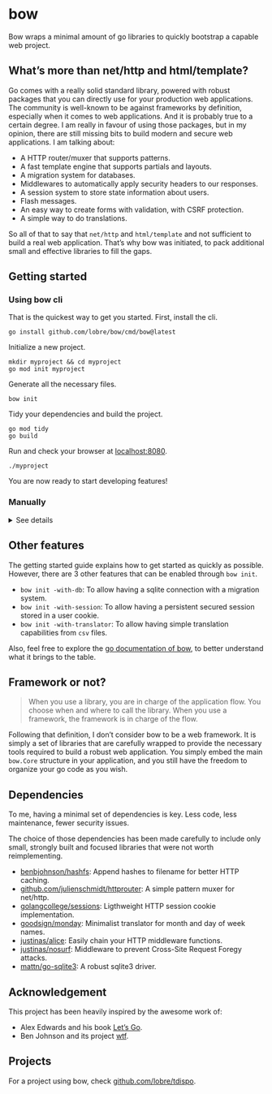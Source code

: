 # bow

Bow wraps a minimal amount of go libraries to quickly bootstrap a capable web project.

## What’s more than net/http and html/template?

Go comes with a really solid standard library, powered with robust packages that you can directly use for your production web applications. The community is well-known to be against frameworks by definition, especially when it comes to web applications. And it is probably true to a certain degree. I am really in favour of using those packages, but in my opinion, there are still missing bits to build modern and secure web applications. I am talking about:

- A HTTP router/muxer that supports patterns.
- A fast template engine that supports partials and layouts.
- A migration system for databases.
- Middlewares to automatically apply security headers to our responses.
- A session system to store state information about users.
- Flash messages.
- An easy way to create forms with validation, with CSRF protection.
- A simple way to do translations.

So all of that to say that `net/http` and `html/template` and not sufficient to build a real web application. That’s why bow was initiated, to pack additional small and effective libraries to fill the gaps.

## Getting started

### Using bow cli

That is the quickest way to get you started. First, install the cli.

```
go install github.com/lobre/bow/cmd/bow@latest
```

Initialize a new project.

```
mkdir myproject && cd myproject
go mod init myproject
```

Generate all the necessary files.

```
bow init
```

Tidy your dependencies and build the project.

```
go mod tidy
go build
```

Run and check your browser at [localhost:8080](https://localhost:8080).

```
./myproject
```

You are now ready to start developing features!

### Manually

<details>
  <summary>See details</summary>
  <p>

  First, initialize a new project.
  
  ```
  mkdir myproject && cd myproject
  go mod init myproject
  ```
  
  Gather the dependencies.
  
  ```
  go get github.com/julienschmidt/httprouter
  go get github.com/lobre/bow
  ```
  
  You will then need to define a base HTML layout.
  
  ```
  mkdir -p views/layouts
  cat views/layouts/base.html
  
  <!DOCTYPE html>
  <html lang="us">
    <head>
      <meta charset="utf-8" />
      <meta name="csrf-token" content="{{ csrf }}" />
      <meta name="viewport" content="width=device-width, initial-scale=1, minimum-scale=1" />
  
      <title>{{ template "title" . }}</title>
  
      <link href='/{{ hash "assets/style.css" }}' rel="stylesheet">
      <link rel="icon" href='/{{ hash "assets/favicon.ico" }}'>
  
      {{ block "head"  . }}{{ end }}
    </head>
  
    <body>
      <nav>
        <a href="/">{{ "Home" }}</a>
      </nav>
  
      <main>
        {{ template "main" . }}
      </main>
    </body>
  </html>
  ```
  
  > **_NOTE:_** The folders `views` and `layouts` cannot be renamed, and the base layout should be named `base.html`.
  
  Then, let’s create a first HTML page.
  
  ```
  cat views/home.html
  
  {{ define "title" }}{{ "Home" }}{{ end }}
  
  <div>"Hello World"</div>
  ```
  
  Now, let’s create an assets folder in which you can add your favicon and your css style which will be empty for now.
  
  ```
  mkdir assets
  cp <your_icon> assets/favicon.ico
  touch assets/style.css
  ```
  
  It is now the time to start implementing our go code! Create a `main.go`.
  
  You will need a `fs.FS` for those just created assets and templates. It is recommended to use an embed, so that they will be contained in your final binary. Add this at the top of your `main.go` file.
  
  ```
  //go:embed assets
  //go:embed views
  var fsys embed.FS
  ```
  
  Bow brings a `bow.Core` structure that should be embedded in your own struct. I have defined this struct `application` here in the `main.go` as well.
  
  ```
  type application struct {
  	*bow.Core
  
  	// your future own fields
  }
  ```
  
  Then create your main func, define an instance of this struct and configure bow.
  
  ```
  func main() {
  	app := application{}
  	app.Core, err_ = bow.NewCore(fsys)
  	if err != nil {
  		panic(err)
  	}
  }
  ```
  
  We now need to define our application routes. Add this other function to your `main.go`.
  
  ```
  func (app *application) routes() http.Handler {
  	chain := app.DynChain()
  	router := httprouter.New()
  	router.Handler(http.MethodGet, "/assets/", app.FileServer())
  	router.Handler(http.MethodGet, "/", chain.ThenFunc(app.home))
  	return app.StdChain().Then(router)
  }
  ```
  
  And also our home handler that tells to render the page named `home` and that will correspond to our `views/home.html`.
  
  ```
  func (app *application) home(w http.ResponseWriter, r *http.Request) {
  	app.Views.Render(w, r, "home", nil)
  }
  ```
  
  To finish, at the end of your `main.go`, create an `http.Server` and run the app.
  
  ```
  func main() {
  	app := application{}
  	app.Core, err_ = bow.NewCore(fsys)
  	if err != nil {
  		panic(err)
  	}
  	
  	srv := &http.Server{
  		Addr:         ":8080",
  		Handler:      app.routes(),
  		IdleTimeout:  time.Minute,
  		ReadTimeout:  10 * time.Second,
  		WriteTimeout: 30 * time.Second,
  	}
  	
  	err := app.Run(srv)
  	if err != nil {
  		panic(err)
  	}
  }
  ```
  
  > **_NOTE:_** Make sure to format your `main.go` and auto-import the dependencies.
  
  Build the project.
  
  ```
  go build
  ```
  
  Finally, run and check your browser at [localhost:8080](https://localhost:8080).
  
  ```
  ./myproject
  ```
  
  You are now ready to start developing features!
</details>

## Other features

The getting started guide explains how to get started as quickly as possible. However, there are 3 other features that can be enabled through `bow init`.

- `bow init -with-db`: To allow having a sqlite connection with a migration system.
- `bow init -with-session`: To allow having a persistent secured session stored in a user cookie.
- `bow init -with-translator`: To allow having simple translation capabilities from `csv` files.

Also, feel free to explore the [go documentation of bow](https://pkg.go.dev/github.com/lobre/bow), to better understand what it brings to the table.

## Framework or not?

> When you use a library, you are in charge of the application flow. You choose when and where to call the library. When you use a framework, the framework is in charge of the flow.

Following that definition, I don’t consider bow to be a web framework. It is simply a set of libraries that are carefully wrapped to provide the necessary tools required to build a robust web application. You simply embed the main `bow.Core` structure in your application, and you still have the freedom to organize your go code as you wish.

## Dependencies

To me, having a minimal set of dependencies is key. Less code, less maintenance, fewer security issues.

The choice of those dependencies has been made carefully to include only small, strongly built and focused libraries that were not worth reimplementing.

- [benbjohnson/hashfs](https://github.com/benbjohnson/hashfs): Append hashes to filename for better HTTP caching.
- [github.com/julienschmidt/httprouter](https://github.com/julienschmidt/httprouter): A simple pattern muxer for net/http.
- [golangcollege/sessions](https://github.com/golangcollege/sessions): Ligthweight HTTP session cookie implementation.
- [goodsign/monday](https://github.com/goodsign/monday): Minimalist translator for month and day of week names.
- [justinas/alice](https://github.com/justinas/alice): Easily chain your HTTP middleware functions.
- [justinas/nosurf](https://github.com/justinas/nosurf): Middleware to prevent Cross-Site Request Foregy attacks.
- [mattn/go-sqlite3](https://github.com/mattn/go-sqlite3): A robust sqlite3 driver.

## Acknowledgement

This project has been heavily inspired by the awesome work of:

- Alex Edwards and his book [Let’s Go](https://lets-go.alexedwards.net/).
- Ben Johnson and its project [wtf](https://github.com/benbjohnson/wtf).

## Projects

For a project using bow, check [github.com/lobre/tdispo](https://github.com/lobre/tdispo).
